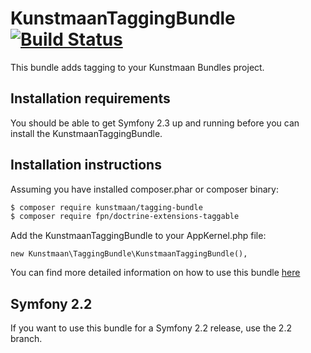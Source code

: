 # KunstmaanTaggingBundle [![Build Status](https://travis-ci.org/Kunstmaan/KunstmaanTaggingBundle.png?branch=master)](http://travis-ci.org/Kunstmaan/KunstmaanTaggingBundle)

This bundle adds tagging to your Kunstmaan Bundles project.

Installation requirements
-------------------------
You should be able to get Symfony 2.3 up and running before you can install the KunstmaanTaggingBundle.

Installation instructions
-------------------------
Assuming you have installed composer.phar or composer binary:

``` bash
$ composer require kunstmaan/tagging-bundle
$ composer require fpn/doctrine-extensions-taggable
```

Add the KunstmaanTaggingBundle to your AppKernel.php file:

```
new Kunstmaan\TaggingBundle\KunstmaanTaggingBundle(),
```

You can find more detailed information on how to use this bundle [here](https://github.com/Kunstmaan/KunstmaanTaggingBundle/blob/master/Resources/doc/TaggingBundle.md)

## Symfony 2.2

If you want to use this bundle for a Symfony 2.2 release, use the 2.2 branch.
